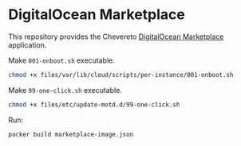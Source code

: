 # DigitalOcean Marketplace

This repository provides the Chevereto [DigitalOcean Marketplace](https://github.com/digitalocean/marketplace-partners) application.

Make `001-onboot.sh` executable.

```sh
chmod +x files/var/lib/cloud/scripts/per-instance/001-onboot.sh
```

Make `99-one-click.sh` executable.

```sh
chmod +x files/etc/update-motd.d/99-one-click.sh
```

Run:

```sh
packer build marketplace-image.json
```
